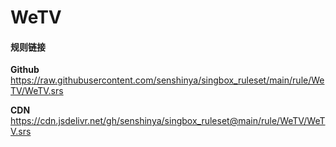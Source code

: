 # WeTV

#### 规则链接

**Github**
https://raw.githubusercontent.com/senshinya/singbox_ruleset/main/rule/WeTV/WeTV.srs

**CDN**
https://cdn.jsdelivr.net/gh/senshinya/singbox_ruleset@main/rule/WeTV/WeTV.srs